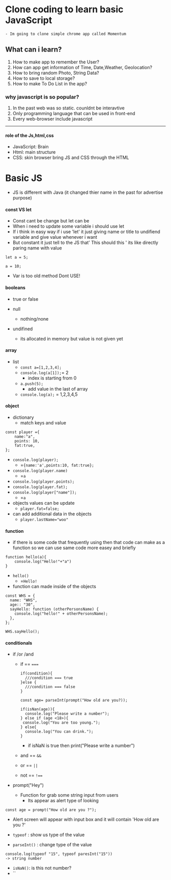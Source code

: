 # Clone coding to learn basic JavaScript

    - Im going to clone simple chrome app called Momentum

## What can i learn?

1. How to make app to remember the User?
2. How can app get information of Time, Date,Weather, Geolocation?
3. How to bring random Photo, String Data?
4. How to save to local storage?
5. How to make To Do List in the app?

### why javascript is so popular?

1. In the past web was so static. counldnt be interavtive
2. Only programming language that can be used in front-end
3. Every web-browser include javascript

---

#### role of the Js,html,css

- JavaScript: Brain
- Html: main structure
- CSS: skin
  browser bring JS and CSS through the HTML

# Basic JS

- JS is different with Java (it changed thier name in the past for advertise purpose)

#### const VS let

- Const cant be change but let can be
- When i need to update some variable i should use let
- If i think in easy way if i use 'let' it just giving name or title to undifiend variable and give value whenever i want
- But constant it just tell to the JS that' This should this ' its like directly paring name with value

```
let a = 5;

a = 10;
```

- Var is too old method Dont USE!

#### booleans

- true or false

- null

  - nothing/none

- undifined
  - its allocated in memory but value is not given yet

#### array

- list
  - `const a=[1,2,3,4];`
  - `console.log(a[1]);`= 2
    - index is starting from 0
  - `a.push(5);`
    - add value in the last of array
  - `console.log(a);` = 1,2,3,4,5

#### object

- dictionary
  - match keys and value

```
const player ={
    name:"a",
    points: 10,
    fat:true,
};
```

- `console.log(player);`
  - =`{name:'a',points:10, fat:true};`
- `console.log(player.name)`
  - =`a`
- `console.log(player.points);`
- `console.log(player.fat);`
- `console.log(player["name"]);`
  - =`a`
- objects values can be update
  - `player.fat=false;`
- can add additional data in the objects
  - `player.lastName="woo"`

#### function

- if there is some code that frequently using then that code can make as a function so we can use same code more easey and briefly

```
function hello(a){
    console.log("Hello!"+"a")
}
```

- `hello()`
  - =`Hello!`
- function can made inside of the objects

```
const WHS = {
  name: "WHS",
  age:: "30",
  sayHello: function (otherPersonsName) {
    console.log("hello!" + otherPersonsName);
  },
};

WHS.sayHello();
```

#### conditionals

- if /or /and

  - if == `===`

    ```
    if(condition){
      ///condition === true
    }else {
      ///condition === false
    }
    ```

    ```
    const age= parseInt(prompt("How old are you?));

    if(isNan(age)){
      console.log("Please write a number");
    } else if (age <18>){
     console.log("You are too young.");
    } else{
      console.log("You can drink.");
    }
    ```

    - if isNaN is true then print("Please write a number")

  - and == `&&`

  - or == `||`

  - not == `!==`

- prompt("Hey")
  - Function for grab some string input from users
    - Its appear as alert type of looking

```
const age = prompt("How old are you ?");
```

- Alert screen will appear with input box and it will contain 'How old are you ?'

- `typeof` : show us type of the value

- `parseInt()` : change type of the value

```
console.log(typeof "15", typeof paresInt("15"))
-> string number
```

- `isNaN()`: is this not number?
- ``
